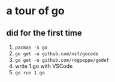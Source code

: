 a tour of go
===

did for the first time
---
1. `pacman -S go`
2. `go get -u github.com/nsf/gocode`
3. `go get -u github.com/rogpeppe/godef`
4. write 1.go with VSCode
5. `go run 1.go`
